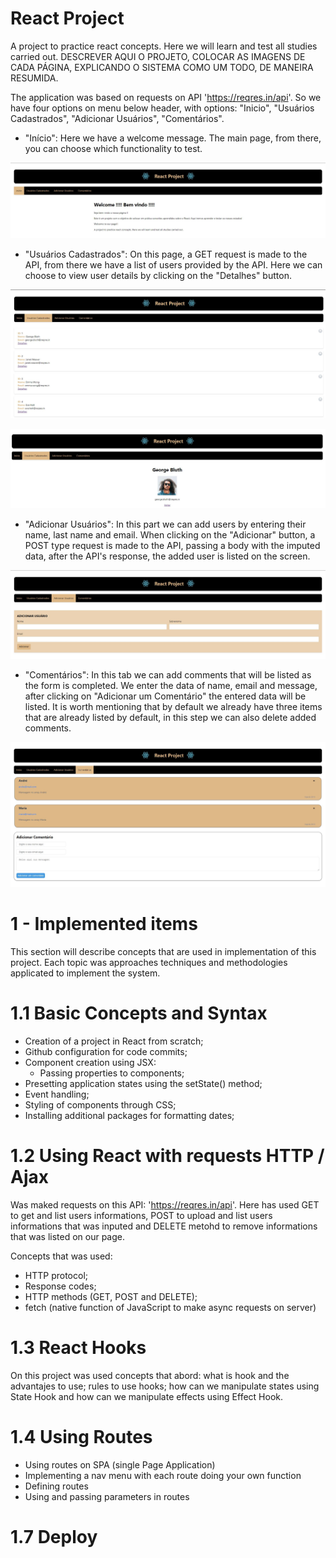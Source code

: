 # React Project
A project to practice react concepts. Here we will learn and test all studies carried out.
DESCREVER AQUI O PROJETO, COLOCAR AS IMAGENS DE CADA PÁGINA, EXPLICANDO O SISTEMA COMO UM TODO, DE MANEIRA RESUMIDA.

The application was based on requests on API 'https://reqres.in/api'. 
So we have four options on menu below header, with options: "Inicio", "Usuários Cadastrados", "Adicionar Usuários", "Comentários".

- "Início": 
Here we have a welcome message. The main page, from there, you can choose which functionality to test.

![Home](images/home.JPG)


- "Usuários Cadastrados":
On this page, a GET request is made to the API, from there we have a list of users provided by the API. Here we can choose to view user details by clicking on the "Detalhes" button.

![User List](images/user-list.JPG)

![User Details](images/detail-example.JPG)

- "Adicionar Usuários":
In this part we can add users by entering their name, last name and email. When clicking on the "Adicionar" button, a POST type request is made to the API, passing a body with the imputed data, after the API's response, the added user is listed on the screen.

![Add User](images/add-user.JPG)

- "Comentários": 
In this tab we can add comments that will be listed as the form is completed. We enter the data of name, email and message, after clicking on "Adicionar um Comentário" the entered data will be listed. It is worth mentioning that by default we already have three items that are already listed by default, in this step we can also delete added comments.

![Comments](images/comments.JPG)

# 1 - Implemented items
This section will describe concepts that are used in implementation of this project. 
Each topic was approaches techniques and methodologies applicated to implement the system.

# 1.1 Basic Concepts and Syntax
- Creation of a project in React from scratch;
- Github configuration for code commits;
- Component creation using JSX:
    - Passing properties to components;
- Presetting application states using the setState() method;
- Event handling;
- Styling of components through CSS;
- Installing additional packages for formatting dates;

# 1.2 Using React with requests HTTP / Ajax
Was maked requests on this API: 'https://reqres.in/api'. Here has used GET to get and list users informations, POST to upload and list users informations that was inputed and DELETE metohd to remove informations that was listed on our page.

Concepts that was used:
- HTTP protocol;
- Response codes;
- HTTP methods (GET, POST and DELETE);
- fetch (native function of JavaScript to make async requests on server)

# 1.3 React Hooks
On this project was used concepts that abord: what is hook and the advantajes to use; rules to use hooks; how can we manipulate states using State Hook and how can we 
manipulate effects using Effect Hook.

# 1.4 Using Routes
- Using routes on SPA (single Page Application)
- Implementing a nav menu with each route doing your own function
- Defining routes
- Using and passing parameters in routes

# 1.7 Deploy